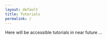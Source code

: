 ```yaml
---
layout: default
title: Tutorials
permalink: /
---
```


Here will be accessible tutorials in near future ...
